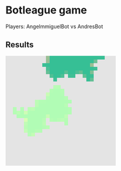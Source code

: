 # Botleague game
Players: AngelmmiguelBot vs AndresBot
## Results
![Map at the last frame](./images/game-1488028730.png)